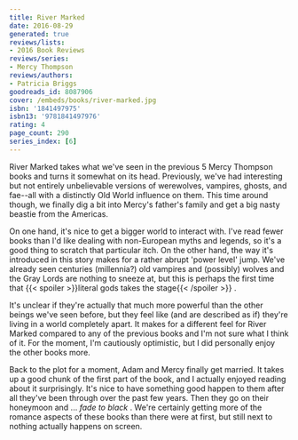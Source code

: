```yaml
---
title: River Marked
date: 2016-08-29
generated: true
reviews/lists:
- 2016 Book Reviews
reviews/series:
- Mercy Thompson
reviews/authors:
- Patricia Briggs
goodreads_id: 8087906
cover: /embeds/books/river-marked.jpg
isbn: '1841497975'
isbn13: '9781841497976'
rating: 4
page_count: 290
series_index: [6]
---
```

River Marked takes what we've seen in the previous 5 Mercy Thompson books and turns it somewhat on its head. Previously, we've had interesting but not entirely unbelievable versions of werewolves, vampires, ghosts, and fae--all with a distinctly Old World influence on them. This time around though, we finally dig a bit into Mercy's father's family and get a big nasty beastie from the Americas.  

On one hand, it's nice to get a bigger world to interact with. I've read fewer books than I'd like dealing with non-European myths and legends, so it's a good thing to scratch that particular itch. On the other hand, the way it's introduced in this story makes for a rather abrupt 'power level' jump. We've already seen centuries (millennia?) old vampires and (possibly) wolves and the Gray Lords are nothing to sneeze at, but this is perhaps the first time that {{< spoiler >}}literal gods takes the stage{{< /spoiler >}}  .  

<!--more-->

It's unclear if they're actually that much more powerful than the other beings we've seen before, but they feel like (and are described as if) they're living in a world completely apart. It makes for a different feel for River Marked compared to any of the previous books and I'm not sure what I think of it. For the moment, I'm cautiously optimistic, but I did personally enjoy the other books more.  

Back to the plot for a moment, Adam and Mercy finally get married. It takes up a good chunk of the first part of the book, and I actually enjoyed reading about it surprisingly. It's nice to have something good happen to them after all they've been through over the past few years. Then they go on their honeymoon and ... _fade to black_ . We're certainly getting more of the romance aspects of these books than there were at first, but still next to nothing actually happens on screen.